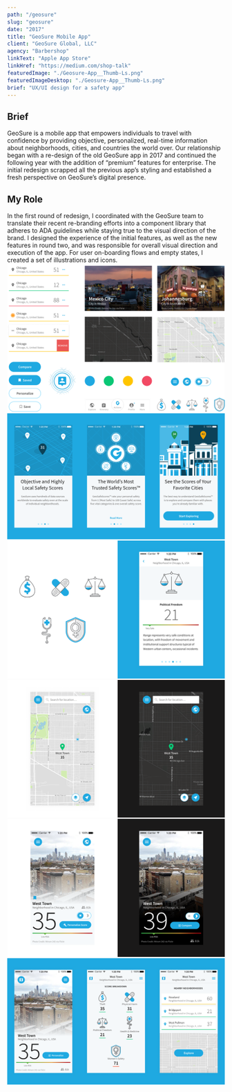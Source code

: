```yaml
---
path: "/geosure"
slug: "geosure"
date: "2017"
title: "GeoSure Mobile App"
client: "GeoSure Global, LLC"
agency: "Barbershop"
linkText: "Apple App Store"
linkHref: "https://medium.com/shop-talk"
featuredImage: "./Geosure-App__Thumb-Ls.png"
featuredImageDesktop: "./Geosure-App__Thumb-Ls.png"
brief: "UX/UI design for a safety app"
---
```


## Brief
GeoSure is a mobile app that empowers individuals to travel with confidence by providing objective, personalized, real-time information about neighborhoods, cities, and countries the world over. Our relationship began with a re-design of the old GeoSure app in 2017 and continued the following year with the addition of “premium” features for enterprise. The initial redesign scrapped all the previous app’s styling and established a fresh perspective on GeoSure’s digital presence.
## My Role
In the first round of redesign, I coordinated with the GeoSure team to translate their recent re-branding efforts into a component library that adheres to ADA guidelines while staying true to the visual direction of the brand. I designed the experience of the initial features, as well as the new features in round two, and was responsible for overall visual direction and execution of the app. For user on-boarding flows and empty states, I created a set of illustrations and icons.
![Visual design style for the app](./images/GeoSure-Style.png 'Before diving into UI design, I established an overall flavor for the design direction.')
![Three onboarding screens](./images/GeoSure-Screens-Onboarding.png 'Onboarding is crucial for a product that presents otherwise esoteric information.')
![Custom icons, shown in context](./images/GeoSure-Icons.png 'Custom icons for broad safety categories.')
![Example of night and day modes](./images/GeoSure-NightMode-01.png )
![Another example of night and day modes](./images/GeoSure-NightMode-02.png 'The night mode feature allows users to avoid drawing attention to themselves.')
![Location details screens](./images/GeoSure-Screens-Location.png ' The Location Detail view puts the overall safety score front and center followed by supporting and related information.')